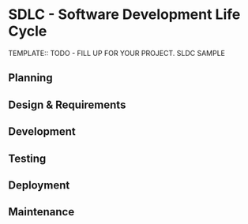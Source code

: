 SDLC - Software Development Life Cycle
======================================


TEMPLATE:: TODO - FILL UP FOR YOUR PROJECT. SLDC SAMPLE

Planning
--------


Design & Requirements 
------


Development
-----------


Testing
-------


Deployment
----------


Maintenance
-----------
  
    